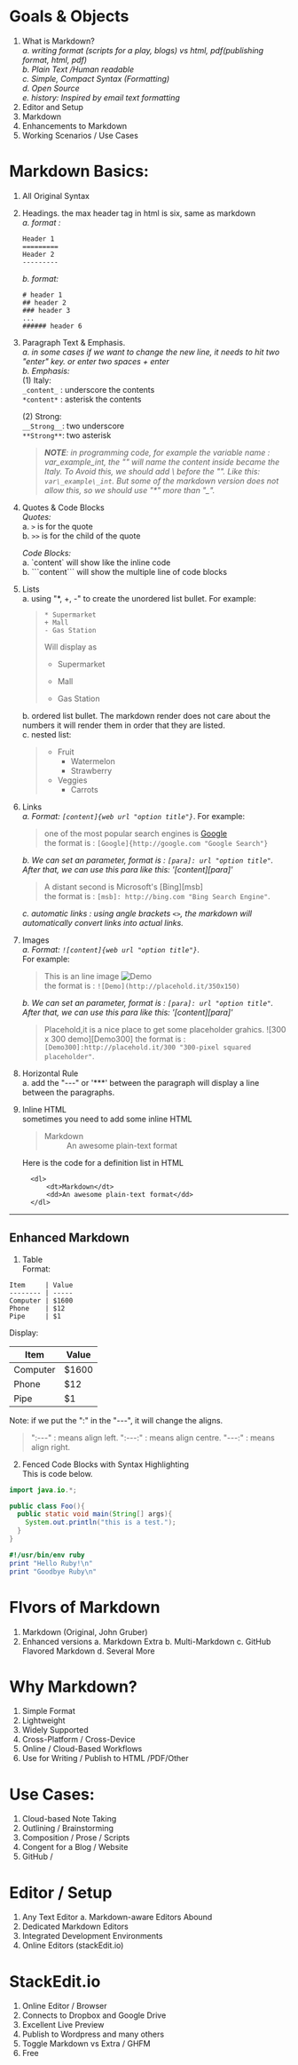 # Goals & Objects
1. What is Markdown?  
  *a. writing format (scripts for a play, blogs) vs html, pdf(publishing format, html, pdf)  
  b. Plain Text /Human readable  
  c. Simple, Compact Syntax (Formatting)  
  d. Open Source  
  e. history: Inspired by email text formatting*  
2. Editor and Setup  
3. Markdown  
4. Enhancements to Markdown  
5. Working Scenarios / Use Cases

# Markdown Basics:
1. All Original Syntax
2. Headings. the max header tag in html is six, same as markdown  
  *a. format :*
    ```
    Header 1
    =========
    Header 2
    ---------
    ```  
   *b. format:*
    ```
    # header 1
    ## header 2
    ### header 3
    ...
    ###### header 6
    ```
3. Paragraph Text & Emphasis.  
	*a. in some cases if we want to change the new line, it needs to hit two "enter" key. or enter two spaces + enter*  
	*b. Emphasis:*  
	(1) Italy:  
	`_content_` : underscore the contents  
	`*content*` : asterisk the contents  

	(2) Strong:  
	`__Strong__`: two underscore  
	`**Strong**`: two asterisk  
	> *__NOTE__: in programming code, for example the variable name : var_example_int, the "_" will name the content inside became the Italy. To Avoid this, we should add \ before the "_".  Like this: `var\_example\_int`. But some of the markdown version does not allow this, so we should use "\*" more than "_".*

4. Quotes & Code Blocks  
	*Quotes:*  
	a. `>` is for the quote  
	b. `>>` is for the child of the quote  

	*Code Blocks:*  
	a. \`content\` will show like the inline code  
	b. \`\`\`content\`\`\` will show the multiple line of code blocks

5. Lists  
	a. using "*, +, -" to create the unordered list bullet. For example:
    >   ```
    >   * Supermarket
    >   + Mall
    >   - Gas Station
    >   ```
    >  Will display as
    >  * Supermarket
    >  + Mall
    >  - Gas Station  

	b. ordered list bullet. The markdown render does not care about the numbers it will render them in order that they are listed.  
	c. nested list:  
     > * Fruit    
     >   * Watermelon
     >   * Strawberry
     > * Veggies    
     >   * Carrots

6. Links  
  *a. Format: `[content]{web url "option title"}`*.
   For example:
   > one of the most popular search engines is [Google](http://google.com "Google Search")  
   > the format is : `[Google]{http://google.com "Google Search"}`  

   *b. We can set an parameter, format is : `[para]: url "option title"`. After that, we can use this para like this: '[content][para]'*  
   > A distant second is Microsoft's [Bing][msb]  
   > the format is : `[msb]: http://bing.com "Bing Search Engine"`.  

   *c. automatic links : using angle brackets `<>`, the markdown will automatically convert links into actual links.*

7. Images  
  *a. Format: `![content]{web url "option title"}`*.  
   For example:  
   > This is an line image ![Demo](http://placehold.it/350x150)  
   > the format is : `![Demo](http://placehold.it/350x150)`  

   *b. We can set an parameter, format is : `[para]: url "option title"`. After that, we can use this para like this: '[content][para]'*  
   > Placehold,it is a nice place to get some placeholder grahics.
   > ![300 x 300 demo][Demo300]
   > the format is : `[Demo300]:http://placehold.it/300 "300-pixel squared placeholder"`.  

8. Horizontal Rule  
  a. add the "---" or '\*\*\*' between the paragraph  will display a line between the paragraphs.

9. Inline HTML  
	sometimes you need to add some inline HTML
	> <dl>
	>    <dt>Markdown</dt>
	>    <dd>An awesome plain-text format</dd>
	> </dl>  
	Here is the code for a definition list in HTML
      ```
	    <dl>
    		<dt>Markdown</dt>
    		<dd>An awesome plain-text format</dd>
	    </dl>
      ```
---

## Enhanced Markdown
1. Table  
  Format:
  ```
  Item     | Value
  -------- | -----
  Computer | $1600
  Phone    | $12
  Pipe     | $1
  ```
  Display:

  Item     | Value
  -------- | -----
  Computer | $1600
  Phone    | $12
  Pipe     | $1

  Note: if we put the ":" in the "---", it will change the aligns.  
  > ":---" : means align left.
  > ":---:" : means align centre.
  > "---:" : means align right.  


2. Fenced Code Blocks with Syntax Highlighting  
  This is code below.

  ```java
  import java.io.*;

  public class Foo(){
    public static void main(String[] args){
      System.out.println("this is a test.");
    }
  }
  ```

  ```ruby
  #!/usr/bin/env ruby
  print "Hello Ruby!\n"
  print "Goodbye Ruby\n"
  ```

# Flvors of Markdown
  1. Markdown (Original, John Gruber)
  2. Enhanced versions
    a. Markdown Extra
    b. Multi-Markdown
    c. GitHub Flavored Markdown
    d. Several More

# Why Markdown?
  1. Simple Format
  2. Lightweight
  3. Widely Supported
  4. Cross-Platform / Cross-Device
  5. Online / Cloud-Based Workflows
  6. Use for Writing / Publish to HTML /PDF/Other

# Use Cases:
  1. Cloud-based Note Taking
  2. Outlining / Brainstorming
  3. Composition / Prose / Scripts
  4. Congent for a Blog / Website
  5. GitHub /

# Editor / Setup
  1. Any Text Editor
    a. Markdown-aware Editors Abound
  2. Dedicated Markdown Editors
  3. Integrated Development Environments
  4. Online Editors (stackEdit.io)

# StackEdit.io
  1. Online Editor / Browser
  2. Connects to Dropbox and Google Drive
  3. Excellent Live Preview
  4. Publish to Wordpress and many others
  5. Toggle Markdown vs Extra / GHFM
  6. Free
